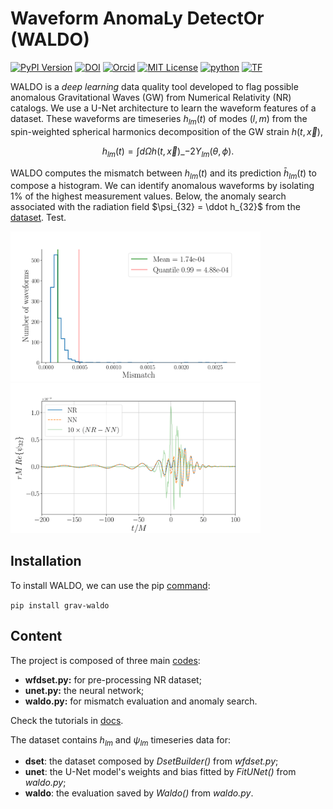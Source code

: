 # **Waveform AnomaLy DetectOr (WALDO)**

[![PyPI Version](https://img.shields.io/pypi/v/grav-waldo?color=)](https://pypi.org/project/grav-waldo/)
[![DOI](https://zenodo.org/badge/{10.5281/zenodo.7127963}.svg)](https://zenodo.org/badge/latestdoi/{10.5281/zenodo.7127963})
[![Orcid](https://img.shields.io/badge/orcid-A6CE39?style=flat&logo=orcid&logoColor=white)](https://orcid.org/0000-0003-1856-6881)
[![MIT License](https://img.shields.io/badge/license-MIT-blue.svg)](https://github.com/tiberioap/grav_waldo/blob/main/LICENSE)
[![python](	https://img.shields.io/badge/Python-3776AB?style=flat&logo=python&logoColor=white)]()
[![TF](https://img.shields.io/badge/TensorFlow-FF6F00?style=flat&logo=tensorflow&logoColor=white)]()

WALDO is a *deep learning* data quality tool developed to flag possible anomalous Gravitational Waves (GW) from Numerical Relativity (NR) catalogs.
We use a U-Net architecture to learn the waveform features of a dataset. These waveforms are timeseries $h_{lm}(t)$ of modes $(l,m)$ from the spin-weighted spherical harmonics decomposition of the GW strain $h(t,\vec x)$,

$$h_{lm}(t) = \int d\Omega h(t, \vec x)\_{-2}Y_{lm}(\theta, \phi) .$$ 

WALDO computes the mismatch between $h_{lm}(t)$ and its prediction $\bar h_{lm}(t)$ to compose a histogram. We can identify anomalous waveforms by isolating 1% of the highest measurement values. Below, the anomaly search associated with the radiation field $\psi_{32} = \ddot h_{32}$ from the [dataset](https://github.com/tiberioap/grav_waldo/blob/main/simulations_ID.txt). Test.

<p float="central">
  <img src="figs/hist.png" width="400" />
  <img src="figs/wf.png" width="400" /> 
</p>

## Installation

To install WALDO, we can use the pip [command](https://pypi.org/project/grav-waldo/):

```pip install grav-waldo```

## Content

The project is composed of three main [codes](https://github.com/tiberioap/grav_waldo/tree/main/grav_waldo):
* **wfdset.py:** for pre-processing NR dataset;
* **unet.py:** the neural network;
* **waldo.py:** for mismatch evaluation and anomaly search.

Check the tutorials in [docs](https://github.com/tiberioap/grav_waldo/tree/main/docs).

The dataset contains $h_{lm}$ and $\psi_{lm}$ timeseries data for:
* **dset**: the dataset composed by *DsetBuilder()* from *wfdset.py*;
* **unet**: the U-Net model's weights and bias fitted by *FitUNet()* from *waldo.py*;
* **waldo**: the evaluation saved by *Waldo()* from *waldo.py*.
